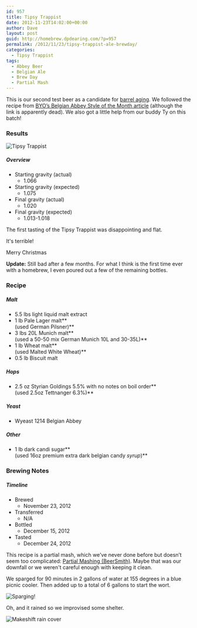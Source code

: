 ```yaml
---
id: 957
title: Tipsy Trappist
date: 2012-11-23T14:02:00+00:00
author: Dave
layout: post
guid: http://homebrew.dpdearing.com/?p=957
permalink: /2012/11/23/tipsy-trappist-ale-brewday/
categories:
  - Tipsy Trappist
tags:
  - Abbey Beer
  - Belgian Ale
  - Brew Day
  - Partial Mash
---
```

This is our second test beer as a candidate for [barrel aging](/category/the-story-of-barry/?order=ASC). We followed the recipe from [BYO’s Belgian Abbey Style of the Month article](http://www.byo.com/stories/item/200-belgian-abbey-ale-style-of-the-month) (although the link is apparently dead). We also got a little help from our buddy Ty on this batch!

<!--more-->

### Results

<img class="alignright" src="/wp-content/uploads/2013/07/tumblr_mo5tgwcKyW1studqio1_12801-375x500.jpg" alt="Tipsy Trappist" /> 

##### Overview

  * Starting gravity (actual) 
      * 1.066
  * Starting gravity (expected) 
      * 1.075
  * Final gravity (actual) 
      * 1.020
  * Final gravity (expected) 
      * 1.013-1.018 

The first tasting of the Tipsy Trappist was disappointing and flat.

It's terrible!

Merry Christmas

**Update:** Still bad after a few months. For what I think is the first time ever with a homebrew, I even poured out a few of the remaining bottles.

### Recipe

##### Malt

  * 5.5 lbs light liquid malt extract
  * 1 lb Pale Lager malt**  
    (used German Pilsner)**
  * 3 lbs 20L Munich malt**  
    (used a 50-50 mix German Munich 10L and 30-35L)**
  * 1 lb Wheat malt**  
    (used Malted White Wheat)**
  * 0.5 lb Biscuit malt

##### Hops

  * 2.5 oz Styrian Goldings 5.5% with no notes on boil order**  
    (used 2.5oz Tettnanger 6.3%)**

##### Yeast

  * Wyeast 1214 Belgian Abbey

##### Other

  * 1 lb dark candi sugar**  
    (used 16oz premium extra dark belgian candy _syrup_)** 

### Brewing Notes

##### Timeline

  * Brewed 
      * November 23, 2012
  * Transferred 
      * N/A
  * Bottled 
      * December 15, 2012
  * Tasted 
      * December 24, 2012 

This recipe is a partial mash, which we’ve never done before but doesn’t seem too complicated: [Partial Mashing (BeerSmith)](http://beersmith.com/blog/2009/05/14/partial-mashing/). Maybe that was our downfall or we weren't careful enough with keeping it clean.

We sparged for 90 minutes in 2 gallons of water at 155 degrees in a blue picnic cooler. Then added up to a total of 6 gallons to start the wort.

<img class="aligncenter" src="/wp-content/uploads/2013/07/tumblr_mnxn91ewX71studqio2_128011.jpg" alt="Sparging!" /> 

Oh, and it rained so we improvised some shelter.

<img class="aligncenter" src="/wp-content/uploads/2013/07/tumblr_mnxn91ewX71studqio1_12801-667x500.jpg" alt="Makeshift rain cover" /> 

<!--img class="aligncenter" src="/wp-content/uploads/2013/07/tumblr_mnxn91ewX71studqio3_12801-667x500.jpg" alt="Makeshift rain cover" /-->